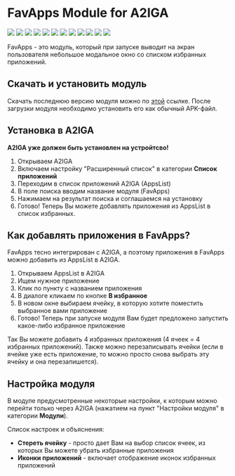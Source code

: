 # FavApps Module for A2IGA
<div>
  <p>
    <img src="https://visitor-badge.laobi.icu/badge?page_id=a2iga.module.favapps">
    <a href="https://github.com/a2iga/module.favapps/releases"><img src="https://img.shields.io/github/v/release/a2iga/module.favapps"></a>
    <img src="https://img.shields.io/github/downloads/a2iga/module.favapps/total">
    <img src="https://img.shields.io/github/languages/code-size/a2iga/module.favapps">
    <img src="https://img.shields.io/github/repo-size/a2iga/module.favapps">
    <img src="https://img.shields.io/github/languages/count/a2iga/module.favapps">
    <img src="https://img.shields.io/github/languages/top/a2iga/module.favapps">
    <img src="https://img.shields.io/github/stars/a2iga/module.favapps">
    <img src="https://img.shields.io/github/watchers/a2iga/module.favapps">
    <img src="https://img.shields.io/github/forks/a2iga/module.favapps">
    <img src="https://img.shields.io/github/release-date/a2iga/module.favapps">
    <a href="https://github.com/rx1310/module.favapps/commits/master"><img src="https://img.shields.io/github/last-commit/a2iga/module.favapps"></a>
  </p>
</div>
FavApps - это модуль, который при запуске выводит на экран пользователя небольшое модальное окно со списком избранных приложений.

## Скачать и установить модуль
Скачать последнюю версию модуля можно по [этой](https://github.com/a2iga/module.favapps/releases/latest) ссылке. После загрузки модуля необходимо установить его как обычный APK-файл.

## Установка в A2IGA
**A2IGA уже должен быть установлен на устройтсво!**

1. Открываем A2IGA
2. Включаем настройку "Расширенный список" в категории **Список приложений**
3. Переходим в список приложений A2IGA (AppsList)
4. В поле поиска вводим название модуля (FavApps)
5. Нажимаем на результат поиска и соглашаемся на установку
6. Готово! Теперь Вы можете добавлять приложения из AppsList в список избранных.

## Как добавлять приложения в FavApps?
FavApps тесно интегрирован с A2IGA, а поэтому приложения в FavApps можно добавить из AppsList в A2IGA.

1. Открываем AppsList в A2IGA
2. Ищем нужное приложение
3. Клик по пункту с названием приложения
4. В диалоге кликаем по кнопке **В избранное**
5. В новом окне выбираем ячейку, в которую хотите поместить выбранное вами приложение
6. Готово! Теперь при запуске модуля Вам будет предложено запустить какое-либо избранное приложение

Так Вы можете добавить 4 избранных приложения (4 ячеек = 4 избранных приложений). Также можно перезаписывать ячейки (если в ячейке уже есть приложение, то можно просто снова выбрать эту ячейку и она перезапишется).

## Настройка модуля
В модуле предусмотренные некоторые настройки, к которым можно перейти только через A2IGA (нажатием на пункт "Настройки модуля" в категории **Модули**).

Список настроек и объяснения:
* **Стереть ячейку** - просто дает Вам на выбор список ячеек, из которых Вы можете убрать избранные приложения
* **Иконки приложений** - включает отображение иконок избранных приложений
